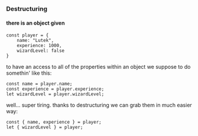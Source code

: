 ### Destructuring 
#### there is an object given
````
const player = {
    name: "Lutek",
    experience: 1000,
    wizardLevel: false 
}
````
to have an access to all of the properties within an object we suppose to do somethin' like this:
````
const name = player.name;
const experience = player.experience;
let wizardLevel = player.wizardLevel;
````
well... super tiring. thanks to destructuring we can grab them in much easier way:
````
const { name, experience } = player;
let { wizardLevel } = player;
````